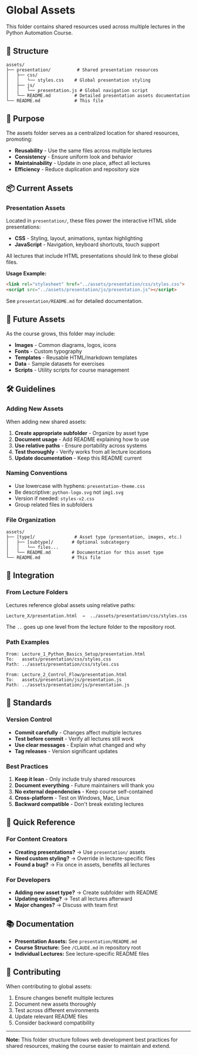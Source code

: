 # Global Assets

This folder contains shared resources used across multiple lectures in the Python Automation Course.

## 📁 Structure

```
assets/
├── presentation/          # Shared presentation resources
│   ├── css/
│   │   └── styles.css    # Global presentation styling
│   ├── js/
│   │   └── presentation.js # Global navigation script
│   └── README.md         # Detailed presentation assets documentation
└── README.md             # This file
```

## 🎯 Purpose

The assets folder serves as a centralized location for shared resources, promoting:

- **Reusability** - Use the same files across multiple lectures
- **Consistency** - Ensure uniform look and behavior
- **Maintainability** - Update in one place, affect all lectures
- **Efficiency** - Reduce duplication and repository size

## 📦 Current Assets

### Presentation Assets

Located in `presentation/`, these files power the interactive HTML slide presentations:

- **CSS** - Styling, layout, animations, syntax highlighting
- **JavaScript** - Navigation, keyboard shortcuts, touch support

All lectures that include HTML presentations should link to these global files.

**Usage Example:**
```html
<link rel="stylesheet" href="../assets/presentation/css/styles.css">
<script src="../assets/presentation/js/presentation.js"></script>
```

See `presentation/README.md` for detailed documentation.

## 🔮 Future Assets

As the course grows, this folder may include:

- **Images** - Common diagrams, logos, icons
- **Fonts** - Custom typography
- **Templates** - Reusable HTML/markdown templates
- **Data** - Sample datasets for exercises
- **Scripts** - Utility scripts for course management

## 🛠️ Guidelines

### Adding New Assets

When adding new shared assets:

1. **Create appropriate subfolder** - Organize by asset type
2. **Document usage** - Add README explaining how to use
3. **Use relative paths** - Ensure portability across systems
4. **Test thoroughly** - Verify works from all lecture locations
5. **Update documentation** - Keep this README current

### Naming Conventions

- Use lowercase with hyphens: `presentation-theme.css`
- Be descriptive: `python-logo.svg` not `img1.svg`
- Version if needed: `styles-v2.css`
- Group related files in subfolders

### File Organization

```
assets/
├── [type]/               # Asset type (presentation, images, etc.)
│   ├── [subtype]/       # Optional subcategory
│   │   └── files...
│   └── README.md        # Documentation for this asset type
└── README.md            # This file
```

## 🔗 Integration

### From Lecture Folders

Lectures reference global assets using relative paths:

```
Lecture_X/presentation.html  →  ../assets/presentation/css/styles.css
```

The `..` goes up one level from the lecture folder to the repository root.

### Path Examples

```
From: Lecture_1_Python_Basics_Setup/presentation.html
To:   assets/presentation/css/styles.css
Path: ../assets/presentation/css/styles.css

From: Lecture_2_Control_Flow/presentation.html
To:   assets/presentation/js/presentation.js
Path: ../assets/presentation/js/presentation.js
```

## 📏 Standards

### Version Control

- **Commit carefully** - Changes affect multiple lectures
- **Test before commit** - Verify all lectures still work
- **Use clear messages** - Explain what changed and why
- **Tag releases** - Version significant updates

### Best Practices

1. **Keep it lean** - Only include truly shared resources
2. **Document everything** - Future maintainers will thank you
3. **No external dependencies** - Keep course self-contained
4. **Cross-platform** - Test on Windows, Mac, Linux
5. **Backward compatible** - Don't break existing lectures

## 🚀 Quick Reference

### For Content Creators

- **Creating presentations?** → Use `presentation/` assets
- **Need custom styling?** → Override in lecture-specific files
- **Found a bug?** → Fix once in assets, benefits all lectures

### For Developers

- **Adding new asset type?** → Create subfolder with README
- **Updating existing?** → Test all lectures afterward
- **Major changes?** → Discuss with team first

## 📚 Documentation

- **Presentation Assets:** See `presentation/README.md`
- **Course Structure:** See `/CLAUDE.md` in repository root
- **Individual Lectures:** See lecture-specific README files

## 🤝 Contributing

When contributing to global assets:

1. Ensure changes benefit multiple lectures
2. Document new assets thoroughly
3. Test across different environments
4. Update relevant README files
5. Consider backward compatibility

---

**Note:** This folder structure follows web development best practices for shared resources, making the course easier to maintain and extend.

